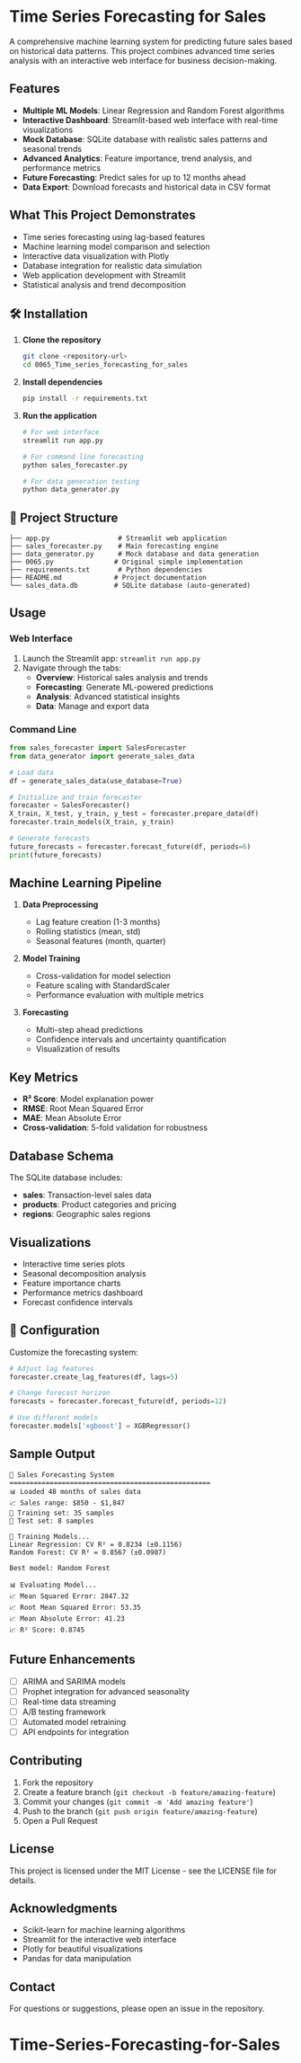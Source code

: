 # Time Series Forecasting for Sales

A comprehensive machine learning system for predicting future sales based on historical data patterns. This project combines advanced time series analysis with an interactive web interface for business decision-making.

## Features

- **Multiple ML Models**: Linear Regression and Random Forest algorithms
- **Interactive Dashboard**: Streamlit-based web interface with real-time visualizations
- **Mock Database**: SQLite database with realistic sales patterns and seasonal trends
- **Advanced Analytics**: Feature importance, trend analysis, and performance metrics
- **Future Forecasting**: Predict sales for up to 12 months ahead
- **Data Export**: Download forecasts and historical data in CSV format

## What This Project Demonstrates

- Time series forecasting using lag-based features
- Machine learning model comparison and selection
- Interactive data visualization with Plotly
- Database integration for realistic data simulation
- Web application development with Streamlit
- Statistical analysis and trend decomposition

## 🛠️ Installation

1. **Clone the repository**
   ```bash
   git clone <repository-url>
   cd 0065_Time_series_forecasting_for_sales
   ```

2. **Install dependencies**
   ```bash
   pip install -r requirements.txt
   ```

3. **Run the application**
   ```bash
   # For web interface
   streamlit run app.py
   
   # For command line forecasting
   python sales_forecaster.py
   
   # For data generation testing
   python data_generator.py
   ```

## 📁 Project Structure

```
├── app.py                 # Streamlit web application
├── sales_forecaster.py    # Main forecasting engine
├── data_generator.py      # Mock database and data generation
├── 0065.py               # Original simple implementation
├── requirements.txt       # Python dependencies
├── README.md             # Project documentation
└── sales_data.db         # SQLite database (auto-generated)
```

## Usage

### Web Interface

1. Launch the Streamlit app: `streamlit run app.py`
2. Navigate through the tabs:
   - **Overview**: Historical sales analysis and trends
   - **Forecasting**: Generate ML-powered predictions
   - **Analysis**: Advanced statistical insights
   - **Data**: Manage and export data

### Command Line

```python
from sales_forecaster import SalesForecaster
from data_generator import generate_sales_data

# Load data
df = generate_sales_data(use_database=True)

# Initialize and train forecaster
forecaster = SalesForecaster()
X_train, X_test, y_train, y_test = forecaster.prepare_data(df)
forecaster.train_models(X_train, y_train)

# Generate forecasts
future_forecasts = forecaster.forecast_future(df, periods=6)
print(future_forecasts)
```

## Machine Learning Pipeline

1. **Data Preprocessing**
   - Lag feature creation (1-3 months)
   - Rolling statistics (mean, std)
   - Seasonal features (month, quarter)

2. **Model Training**
   - Cross-validation for model selection
   - Feature scaling with StandardScaler
   - Performance evaluation with multiple metrics

3. **Forecasting**
   - Multi-step ahead predictions
   - Confidence intervals and uncertainty quantification
   - Visualization of results

## Key Metrics

- **R² Score**: Model explanation power
- **RMSE**: Root Mean Squared Error
- **MAE**: Mean Absolute Error
- **Cross-validation**: 5-fold validation for robustness

## Database Schema

The SQLite database includes:

- **sales**: Transaction-level sales data
- **products**: Product categories and pricing
- **regions**: Geographic sales regions

## Visualizations

- Interactive time series plots
- Seasonal decomposition analysis
- Feature importance charts
- Performance metrics dashboard
- Forecast confidence intervals

## 🔧 Configuration

Customize the forecasting system:

```python
# Adjust lag features
forecaster.create_lag_features(df, lags=5)

# Change forecast horizon
forecasts = forecaster.forecast_future(df, periods=12)

# Use different models
forecaster.models['xgboost'] = XGBRegressor()
```

## Sample Output

```
🛒 Sales Forecasting System
==================================================
📊 Loaded 48 months of sales data
📈 Sales range: $850 - $1,847
🔄 Training set: 35 samples
🔄 Test set: 8 samples

🤖 Training Models...
Linear Regression: CV R² = 0.8234 (±0.1156)
Random Forest: CV R² = 0.8567 (±0.0987)

Best model: Random Forest

📊 Evaluating Model...
📈 Mean Squared Error: 2847.32
📈 Root Mean Squared Error: 53.35
📈 Mean Absolute Error: 41.23
📈 R² Score: 0.8745
```

## Future Enhancements

- [ ] ARIMA and SARIMA models
- [ ] Prophet integration for advanced seasonality
- [ ] Real-time data streaming
- [ ] A/B testing framework
- [ ] Automated model retraining
- [ ] API endpoints for integration

## Contributing

1. Fork the repository
2. Create a feature branch (`git checkout -b feature/amazing-feature`)
3. Commit your changes (`git commit -m 'Add amazing feature'`)
4. Push to the branch (`git push origin feature/amazing-feature`)
5. Open a Pull Request

## License

This project is licensed under the MIT License - see the LICENSE file for details.

## Acknowledgments

- Scikit-learn for machine learning algorithms
- Streamlit for the interactive web interface
- Plotly for beautiful visualizations
- Pandas for data manipulation

## Contact

For questions or suggestions, please open an issue in the repository.

# Time-Series-Forecasting-for-Sales
